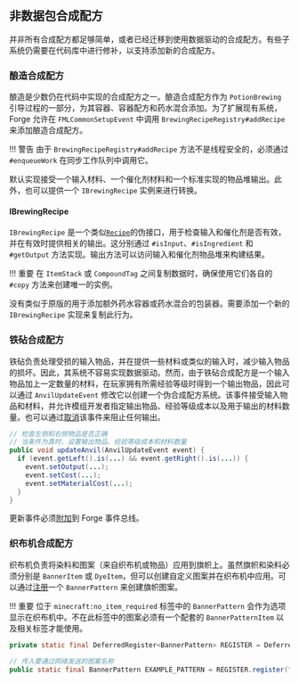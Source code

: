 ## 非数据包合成配方
并非所有合成配方都足够简单，或者已经迁移到使用数据驱动的合成配方。有些子系统仍需要在代码库中进行修补，以支持添加新的合成配方。

### 酿造合成配方
酿造是少数仍在代码中实现的合成配方之一。酿造合成配方作为 `PotionBrewing` 引导过程的一部分，为其容器、容器配方和药水混合添加。为了扩展现有系统，Forge 允许在 `FMLCommonSetupEvent` 中调用 `BrewingRecipeRegistry#addRecipe` 来添加酿造合成配方。

!!! 警告
    由于 `BrewingRecipeRegistry#addRecipe` 方法不是线程安全的，必须通过 `#enqueueWork` 在同步工作队列中调用它。

默认实现接受一个输入材料、一个催化剂材料和一个标准实现的物品堆输出。此外，也可以提供一个 `IBrewingRecipe` 实例来进行转换。

#### IBrewingRecipe
`IBrewingRecipe` 是一个类似[`Recipe`][recipe]的伪接口，用于检查输入和催化剂是否有效，并在有效时提供相关的输出。这分别通过 `#isInput`、`#isIngredient` 和 `#getOutput` 方法实现。输出方法可以访问输入和催化剂物品堆来构建结果。

!!! 重要
    在 `ItemStack` 或 `CompoundTag` 之间复制数据时，确保使用它们各自的 `#copy` 方法来创建唯一的实例。

没有类似于原版的用于添加额外药水容器或药水混合的包装器。需要添加一个新的 `IBrewingRecipe` 实现来复制此行为。

### 铁砧合成配方
铁砧负责处理受损的输入物品，并在提供一些材料或类似的输入时，减少输入物品的损坏。因此，其系统不容易实现数据驱动。然而，由于铁砧合成配方是一个输入物品加上一定数量的材料，在玩家拥有所需经验等级时得到一个输出物品，因此可以通过 `AnvilUpdateEvent` 修改它以创建一个伪合成配方系统。该事件接受输入物品和材料，并允许模组开发者指定输出物品、经验等级成本以及用于输出的材料数量。也可以通过[取消][cancel]该事件来阻止任何输出。

```java
// 检查左侧和右侧物品是否正确
// 当条件为真时，设置输出物品、经验等级成本和材料数量
public void updateAnvil(AnvilUpdateEvent event) {
  if (event.getLeft().is(...) && event.getRight().is(...)) {
    event.setOutput(...);
    event.setCost(...);
    event.setMaterialCost(...);
  }
}
```

更新事件必须[附加][attached]到 Forge 事件总线。

### 织布机合成配方
织布机负责将染料和图案（来自织布机或物品）应用到旗帜上。虽然旗帜和染料必须分别是 `BannerItem` 或 `DyeItem`，但可以创建自定义图案并在织布机中应用。可以通过[注册][registering]一个 `BannerPattern` 来创建旗帜图案。

!!! 重要
    位于 `minecraft:no_item_required` 标签中的 `BannerPattern` 会作为选项显示在织布机中。不在此标签中的图案必须有一个配套的 `BannerPatternItem` 以及相关标签才能使用。

```java
private static final DeferredRegister<BannerPattern> REGISTER = DeferredRegister.create(Registries.BANNER_PATTERN, "examplemod");

// 传入要通过网络发送的图案名称
public static final BannerPattern EXAMPLE_PATTERN = REGISTER.register("example_pattern", () -> new BannerPattern("examplemod:ep"));
```

[recipe]: ./custom.md#recipe
[cancel]: ../../../concepts/events.md#canceling
[attached]: ../../../concepts/events.md#creating-an-event-handler
[registering]: ../../../concepts/registries.md#registries-that-arent-forge-registries
